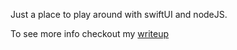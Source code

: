 Just a place to play around with swiftUI and nodeJS.

To see more info checkout my [writeup](https://iankchristie.notion.site/iankchristie/Rest-Days-afeed414d27d41a1a1f3df23f48f8e5b)
